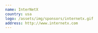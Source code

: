 ```yaml
---
name: InterNetX
country: usa
logo: /assets/img/sponsors/internetx.gif
address: http://www.internetx.com
---
```

